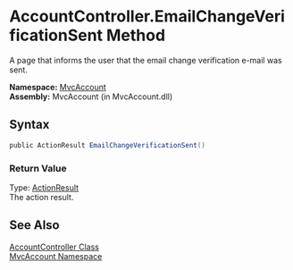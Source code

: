 AccountController.EmailChangeVerificationSent Method
====================================================
A page that informs the user that the email change verification e-mail was sent.

**Namespace:** [MvcAccount][1]  
**Assembly:** MvcAccount (in MvcAccount.dll)

Syntax
------

```csharp
public ActionResult EmailChangeVerificationSent()
```

### Return Value
Type: [ActionResult][2]  
The action result.

See Also
--------
[AccountController Class][3]  
[MvcAccount Namespace][1]  

[1]: ../README.md
[2]: http://msdn.microsoft.com/en-us/library/dd493064
[3]: README.md